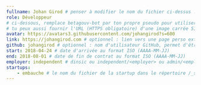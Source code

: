 ```yaml
---
fullname: Johan Girod # penser à modifier le nom du fichier ci-dessus !
role: Développeur
# ci-dessous, remplace betagouv-bot par ton propre pseudo pour utiliser la photo de ton profil Github
# tu peux aussi fournir l'URL (HTTPS obligatoire) d'une image carrée 512x512 minimum
avatar: https://avatars3.githubusercontent.com/johangirod?s=600
link: https://johangirod.com # optionnel : lien vers une page perso externe. Effacer ce commentaire si rien à mettre.
github: johangirod # optionnel : nom d'utilisateur GitHub, permet d'être ajouté automatiquement à l'organisation GitHub betagouv
start: 2018-04-24 # date d'arrivée au format ISO (AAAA-MM-JJ)
end: 2018-08-01 # date de fin de contrat au format ISO (AAAA-MM-JJ)
employer: independent # dinsic ou independent/<employer> ou admin/<employer> ou service/octo
startups:
    - embauche # le nom du fichier de la startup dans le répertoire /_startup/ sans l'extension .md
---
```

